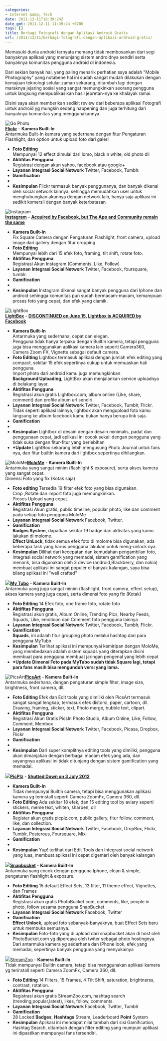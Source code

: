 ```yaml
---
categories:
- Internet &amp; Tech
date: 2011-12-11T18:39:24Z
date_gmt: 2011-12-11 11:39:24 +0700
tags: []
title: Berbagi Fotografi dengan Aplikasi Android Gratis
url: /2011/12/11/berbagi-fotografi-dengan-aplikasi-android-gratis/
---
```


Memasuki dunia android ternyata memang tidak membosankan dari segi banyaknya aplikasi yang menunjang sistem androidnya sendiri serta banyaknya komunitas pengguna android di indonesia.

Dari sekian banyak hal, yang paling menarik perhatian saya adalah "Mobile Photography" yang notabene hal ini sudah sangat mudah dilakukan dengan kemajuan teknologi selular zaman sekarang, ditambah lagi dengan maraknya jejaring sosial yang sangat memungkinkan seorang pengguna untuk langsung mempublikasikan hasil jepretan-nya ke khalayak ramai.

Disini saya akan memberikan sedikit review dari beberapa aplikasi Fotografi untuk android yg mungkin sedang happening dan juga terhitung dari banyaknya komunitas yang menggunakannya.

 ![Go Photo](http://l.yimg.com/g/images/goodies/white-large-chiclet.png)  
**[Flickr](https://play.google.com/store/apps/details?id=com.yahoo.mobile.client.android.flickr)** - **Kamera Built-In**  
 Antarmuka Built-In kamera yang sederhana dengan fitur Pengaturan Flashlight, dan option untuk upload foto dari galeri
- **Foto Editing**  
 Mempunyai 12 effect dimulai dari lomo, black n white, old photo dll
- **Aktifitas Pengguna**  
 Registrasi dengan akun yahoo, facebook atau google+
- **Layanan Integrasi Social Network** Twitter, Facebook, Tumblr.
- **Gamification**  
 -
- **Kesimpulan** Flickr termasuk banyak penggunanya, dan banyak dikenal oleh social network lainnya, sehingga memudahkan user untuk menghubungkan akunnya dengan network lain, hanya saja aplikasi ini sedikit komersil dengan banyak keterbatasan
 
 ![Instagram](https://lh3.ggpht.com/vFpQP39LB60dli3n-rJnVvTM07dsvIzxrCL5xMiy1V4GV4unC1ifXkUExQ4N-DBCKwI=w124)  
**[Instagram](https://play.google.com/store/apps/details?id=com.instagram.android)** - **[Acquired by Facebook, but The App and Community remain the same](http://techcrunch.com/2012/09/06/facebook-closes-instagram-acquisition-instagram-announces-5-billion-photos-shared/)**
- **Kamera Built-In**  
 Fix Square Camera dengan Pengaturan Flashlight, front camera, upload image dari gallery dengan fitur cropping
- **Foto Editing**  
 Mempunyai lebih dari 15 efek foto, framing, tilt shift, rotate foto.
- **Aktifitas Pengguna**  
 Registrasi Akun Instagram (Comments, Like, Follow)
- **Layanan Integrasi Social Network** Twitter, Facebook, foursquare, tumblr.
- **Gamification**  
 -
- **Kesimpulan** Instagram dikenal sangat banyak pengguna dari Iphone dan android sehingga komunitas pun sudah bermacam-macam, kemampuan proses foto yang cepat, dan efek yang ciamik.
 
 ![LightBox](https://lh4.ggpht.com/wxwjaJTUDd_OfmAhAPfYmBdp8x97mE5is4idTGHUwwjD9sIBvVsBpPfJ9NK4hZkEgbQ=w124)  
**[LightBox](https://play.google.com/store/apps/details?id=com.lightbox.android.photos)** - **[DISCONTINUED on June 15](http://blog.lightbox.com/post/23107101360/lightbox-is-joining-facebook), [Lightbox is ACQUIRED by Facebook ](http://techcrunch.com/2012/05/15/facebook-lightbox/)**
- **Kamera Built-In**  
 Antarmuka yang sederhana, cepat dan elegan.  
 Pengguna tidak hanya terpaku dengan BuiltIn kamera, tetapi pengguna juga bisa menggunakan aplikasi kamera lain seperti Camera360, Camera Zoom FX, Vignette sebagai default camera.
- **Foto Editing** Lightbox termasuk aplikasi dengan jumlah efek editing yang compact, sekitar 15 efek sepertinya cukup untuk memuaskan hati pengguna.  
 Import photo dari android kamu juga memungkinkan.  
**Background Uploading**, LightBox akan menjalankan service uploadnya di belakang layar.
- **Aktifitas Pengguna**  
 Registrasi akun gratis Lightbox.com, album online (Like, share, comment) dan profile album url sendiri.
- **Layanan Integrasi Social Network** Twitter, Facebook, Tumblr, Flickr.  
 Tidak seperti aplikasi lainnya, lightbox akan mengupload foto kamu langsung ke album facebook kamu bukan hanya berupa link saja.
- **Gamification**  
 -
- **Kesimpulan** Lightbox di desain dengan desain minimalis, padat dan penggunaan cepat, jadi aplikasi ini cocok sekali dengan pengguna yang tidak suka dengan fitur-fitur yang berlebihan
- **\*Update** LightBox sekarang lebih mengusung Photo Journal untuk fans nya, dan fitur builtIn kamera dari lightbox sepertinya dihilangkan.
 
 ![MoloMe](https://lh6.ggpht.com/JYhxRthjNsBowWDOD4tktDUOgeaQEEaCCC4Dp8ZGbO5A-L-h7o6uBTn9rTe2zwTkcJtr=w124)**[MoloMe](https://play.google.com/store/apps/details?id=com.hlpth.molome)** - **Kamera Built-In**  
 Antarmuka yang sangat minim (flashlight & exposure), serta akses kamera yang sangat cepat.  
 Dimensi Foto yang fix (Kotak saja)
- **Foto editing** Tersedia 19 filter efek foto yang bisa digunakan.  
 Crop ,Rotate dan import foto juga memungkinkan.  
 Proses Upload yang cepat.
- **Aktifitas Pengguna**  
 Registrasi Akun gratis, public timeline, popular photo, like dan comment pada setiap foto pengguna MoloMe
- **Layanan Integrasi Social Network** Facebook, Twitter.
- **Gamification**  
**Badges System**, dapatkan sekitar 19 badge dari aktivitas yang kamu lakukan di molome.  
**Effect UnLock**, tidak semua efek foto di molome bisa digunakan, ada beberapa task yang harus pengguna lakukan untuk meng-unlock nya.
- **Kesimpulan** Dilihat dari kecepatan dan kemudahan pengambilan foto, Integrasi social network yang memadai, sistem gamification yang menarik, bisa digunakan oleh 3 device (android,Blackberry, dan nokia) membuat aplikasi ini sangat populer di banyak kalangan, saya bisa bilang aplikasi ini "well crafted"
 
 ![](https://lh4.ggpht.com/rC5jQr-xrcxOY_V4nRzZ378bYY6X40H0QfXEFsMSbA-aZ9S4p5wSPocZUYOb-fFBEw=w124)**[My Tubo](https://play.google.com/store/apps/details?id=com.redwolfama.pictwitter&hl=en)** - **Kamera Built-In**  
 Antarmuka yang juga sangat minim (flashlight, front camera, effect setup), akses kamera yang juga cepat, serta dimensi foto yang fix (Kotak)
- **Foto Editing** 14 Efek foto, one frame foto, rotate foto
- **Aktifitas Pengguna**  
 Registrasi akun gratis, Album Online, Trending Pics, Nearby Feeds, Squads, Like, emoticon dan Comment foto pengguna lainnya
- **Layanan Integrasi Social Network** Twitter, Facebook, Tumblr, Flickr.
- **Gamification**  
**Squads**, ini adalah fitur grouping photo melalui hashtag dari para pengguna MyTubo
- **Kesimpulan** Terlihat aplikasi ini mempunyai kemiripan dengan MoloMe, yang membedakan adalah sistem squads yang diterapkan disini membuat para pengguna membuat jaringan pengenal yang lebih cepat
- **\*Update** **Dimensi Foto pada MyTubo sudah tidak Square lagi, tetapi para fans masih bisa mengunduh versi yang lama.**
 
 ![PicsArt](https://lh4.ggpht.com/OckyCvdpvoji_3Vxq83aLc4Aaf6umarfNUu19jbputOMT78p4amvsejzN0re0_pI440=w124)**[PicsArt](https://play.google.com/store/apps/details?id=com.picsart.studio)** - **Kamera Built-In**  
 Antarmuka sederhana, dengan pengaturan simple filter, image size, brightness, front camera, dll.
- **Foto Editing** Efek dan Edit tools yang dimiliki oleh PicsArt termasuk sangat sangat lengkap, termasuk efek distorsi, paper, cartoon, dll. Drawing, framing, sticker, text, Photo merge, bubble text, clipart.
- **Aktifitas Pengguna**  
 Registrasi Akun Gratis PicsIn Photo Studio, Album Online, Like, Follow, Comment, Membox
- **Layanan Integrasi Social Network** Twitter, Facebook, Picasa, Dropbox, Flickr
- **Gamification**  
 -
- **Kesimpulan** Dari super komplitnya editing tools yang dimiliki, pengguna akan dimanjakan dengan berbagai macam efek yang ada, dan sayangnya aplikasi ini tidak ditunjang dengan sistem gamification yang memadai.
 
 ![](https://lh5.ggpht.com/DKzFws_0W4_mgKkFM6KXylYuj9yhuyr08NehhJFKYS6ekiH9MiuT0d3Q2yer-SCO7Q=w124)**[PicPlz](https://play.google.com/store/apps/details?id=com.picplz.rangefinder&hl=en "PicPlz")** - **[Shutted Down on 3 July 2012](http://techcrunch.com/2012/06/02/picplz-shutdown-july-3/)**
- **Kamera Built-In**  
 Tidak mempunyai BuiltIn camera, tetapi bisa menggunakan aplikasi kamera yg terinstall seperti Camera ZoomFx, Camera 360, dll.
- **Foto Editing** Ada sekitar 18 efek, dan 15 editing tool by aviary seperti stickers, meme text, whiten, sharpen, dll
- **Aktifitas Pengguna**  
 Register akun gratis picplz.com, public gallery, fitur follow, comment, like, dan collection.
- **Layanan Integrasi Social Network** Twitter, Facebook, DropBox, Flickr, Tumblr, Posterous, Foursquare, Mixi
- **Gamification**  
 -
- **Kesimpulan** Yup! terlihat dari Edit Tools dan Integrasi social network yang luas, membuat aplikasi ini cepat digemari oleh banyak kalangan
 
 ![](https://lh5.ggpht.com/0KpVRTzL22P4PXselCzOWANaPpzNgq7aoKuxIKD3EJs_XwZmMcaNBzKPxznuNWRMMg=w124)**[Snapbucket](https://play.google.com/store/apps/details?id=com.photobucket.android.snapbucket&hl=en)** - **Kamera Built-In**  
 Antarmuka yang cocok dengan pengguna Iphone, clean & simple, pengaturan flashlight & exposure.
- **Foto Editing** 15 default Effect Sets, 13 filter, 11 theme effect, Vignettes, dan Frames
- **Aktifitas Pengguna**  
 Registrasi akun gratis PhotoBucket.com, comments, like, people in photo, follow sesama pengguna SnapBucket
- **Layanan Integrasi Social Network** Facebook, Twitter
- **Gamification**  
**Effect Unlock**, upload foto sebanyak-banyaknya, buat Effect Sets baru untuk membuka semuanya.
- **Kesimpulan** Foto-foto yang di upload dari snapbucket akan di host oleh PhotoBucket.com yg dipercaya oleh twiter sebagai photo hostingnya.  
 Dari antarmuka kamera yg sederhana dan IPhone look, efek yang memadai, sepertinya banyak pengguna yang menyukainya
 
 ![](https://lh3.ggpht.com/L0Iyd1QuQUWNpjpAm1SZphpazisT88IYrUB3O3imu7Q_ECvKr_QW4SXbzc8OEBywSw=w124)[StreamZoo](https://play.google.com/store/apps/details?id=com.phonezoo.android.streamzoo) - **Kamera Built-In**  
 Tidak mempunyai BuiltIn camera, tetapi bisa menggunakan aplikasi kamera yg terinstall seperti Camera ZoomFx, Camera 360, dll.
- **Foto Editing** 14 Filters, 15 Frames, 4 Tilt Shift, saturation, brightnerss, contrast, rotation.
- **Aktifitas Pengguna**  
 Registrasi akun gratis StreamZoo.com, hashtag search (trending,popular,latest), likes, follow, comments.
- **Layanan Integrasi Social Network** Facebook, Twitter, Tumblr
- **Gamification**  
 28 Locked **Badges**, **Hashtags** Stream, Leaderboard **Point** System
- **Kesimpulan** Aplikasi ini mendapat nilai tambah dari sisi Gamification, Hashtag Search, ditambah dengan filter editing yang mumpuni aplikasi ini dipastikan mempunyai fans tersendiri.
 